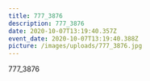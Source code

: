 ```yaml
---
title: 777_3876
description: 777_3876
date: 2020-10-07T13:19:40.357Z
event_date: 2020-10-07T13:19:40.388Z
picture: /images/uploads/777_3876.jpg
---
```

777_3876